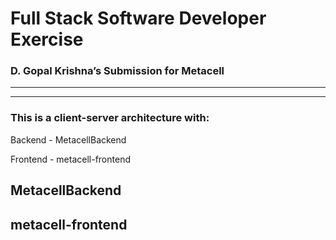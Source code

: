 # Full Stack Software Developer Exercise
### D. Gopal Krishna’s Submission for Metacell

------------------------------------------------------------------------
------------------------------------------------------------------------


### This is a client-server architecture with: 

Backend - MetacellBackend

Frontend - metacell-frontend

## MetacellBackend



## metacell-frontend